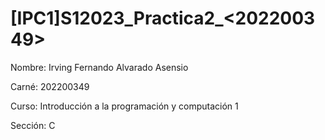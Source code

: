 # [IPC1]S12023_Practica2_<202200349>

Nombre: Irving Fernando Alvarado Asensio

Carné: 202200349

Curso: Introducción a la programación y computación 1

Sección: C
